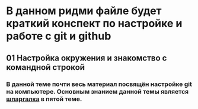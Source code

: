 # В данном ридми файле будет краткий конспект по настройке и работе с git и github
## 01 Настройка окружения и знакомство с командной строкой
### В данной теме почти весь материал посвящён настройке git на компьютере. Основным знанием данной темы является [шпаргалка](https://practicum.yandex.ru/trainer/git-basics/lesson/fe0bcd71-f592-423b-bb81-27c37a6a115b/ "Базовые команды git") в пятой теме.
